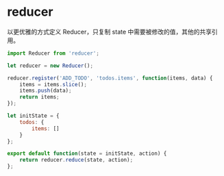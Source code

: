 # reducer

以更优雅的方式定义 Reducer，只复制 state 中需要被修改的值，其他的共享引用。

```js
import Reducer from 'reducer';

let reducer = new Reducer();

reducer.register('ADD_TODO', 'todos.items', function(items, data) {
    items = items.slice();
    items.push(data);
    return items;
});

let initState = {
    todos: {
        items: []
    }
};

export default function(state = initState, action) {
    return reducer.reduce(state, action);
};
```